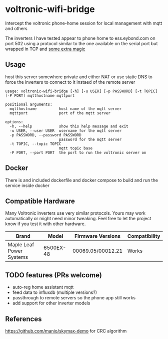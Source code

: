 # voltronic-wifi-bridge
Intercept the voltronic phone-home session for local management with mqtt and others


The inverters I have tested appear to phone home to ess.eybond.com on port 502 using a protocol similar to the one available on the serial port but wrapped in TCP and [some extra magic](Protocol.md)


## Usage

host this server somewhere private and either NAT or use static DNS to force the inverters to connect to it instaed of the remote server


```
usage: voltronic-wifi-bridge [-h] [-u USER] [-p PASSWORD] [-t TOPIC] [-P PORT] mqtthostname mqttport

positional arguments:
  mqtthostname          host name of the mqtt server
  mqttport              port of the mqtt server

options:
  -h, --help            show this help message and exit
  -u USER, --user USER  username for the mqtt server
  -p PASSWORD, --password PASSWORD
                        password for the mqtt server
  -t TOPIC, --topic TOPIC
                        mqtt topic base
  -P PORT, --port PORT  the port to run the voltronic server on
```

## Docker
There is and included dockerfile and docker compose to build and run the service inside docker


## Compatible Hardware
Many Voltronic inverters use very similar protocols.  Yours may work automatically or might need minor tweaking.  Feel free to let the project know if you test it with other hardware.

| Brand | Model | Firmware Versions | Compatibility |
| ---- | ---- | ---- | ---- |
| Maple Leaf Power Systems | 6500EX-48 | 00069.05/00012.21 | Works |



## TODO features (PRs welcome)
 - auto-reg home assistant mqtt
 - feed data to influxdb (multiple versions?)
 - passthrough to remote servers so the phone app still works
 - add support for other inverter models 


## References
https://github.com/manio/skymax-demo for CRC algorithm